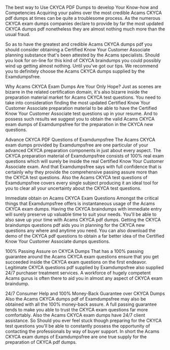 The best way to Use CKYCA PDF Dumps to develop Your Know-how and Competencies
Acquiring your palms over the most credible Acams CKYCA pdf dumps at times can be quite a troublesome process. As the numerous CKYCA exam dumps companies declare to provide by far the most updated CKYCA dumps pdf nonetheless they are almost nothing much more than the usual fraud.

So as to have the greatest and credible Acams CKYCA dumps pdf you should consider obtaining a Certified Know Your Customer Associate planning substance that's been attested by the Acams specialists. Should you look for on-line for this kind of CKYCA braindumps you could possibly wind up getting almost nothing. Until you've got our tips. We recommend you to definitely choose the Acams CKYCA dumps supplied by the Examdumpsfree.



Why Acams CKYCA Exam Dumps Are Your Only Hope?
Just as scenes are bizarre in the related certification domain, it's also bizarre inside the preparation material market for Acams CKYCA test questions. You need to take into consideration finding the most updated Certified Know Your Customer Associate preparation material to be able to have the Certified Know Your Customer Associate test questions up in your resume. And to possess such results we suggest you to obtain the valid Acams CKYCA exam dumps of Examdumpsfree for the preparation in the CKYCA new questions.

Advance CKYCA PDF Questions of Examdumpsfree
The Acams CKYCA exam dumps provided by Examdumpsfree are one particular of your advanced CKYCA preparation components in just about every aspect. The CKYCA preparation material of Examdumpsfree consists of 100% real exam questions which will surely be inside the real Certified Know Your Customer Associate exam. And that Examdumpsfree says with full confidence that is certainly why they provide the comprehensive passing assure more than the CKYCA test questions. Also the Acams CKYCA test questions of Examdumpsfree covers every single subject producing it an ideal tool for you to clear all your uncertainty about the CKYCA test questions.

Immediate obtain on Acams CKYCA Exam Questions
Amongst the critical things that Examdumpsfree offers is instantaneous usage of the Acams CKYCA exam dumps. Having the CKYCA braindumps with immediate entry will surely preserve up valuable time to suit your needs. You'll be able to also save up your time with Acams CKYCA pdf dumps. Getting the CKYCA braindumps questions pdf aids you in planning for the CKYCA new questions any where and anytime you need. You can also download the demo of the CKYCA pdf questions to obtain a far better idea of the Certified Know Your Customer Associate dumps questions.

100% Passing Assure on CKYCA Dumps
That has a 100% passing guarantee around the Acams CKYCA exam questions ensure that you get succeeded inside the CKYCA exam questions on the first endeavor. Legitimate CKYCA questions pdf supplied by Examdumpsfree also supplied 24/7 purchaser treatment services. A workforce of hugely competent Acams gurus is often there to aid you in almost any aspect of CKYCA exam braindump.

24/7 Consumer Help and 100% Money-Back Guarantee over CKYCA Dumps
Also the Acams CKYCA dumps pdf of Examdumpsfree may also be obtained with all the 100% money-back assure. A full passing guarantee tends to make you able to trust the CKYCA exam questions far more comfortably. Also the Acams CKYCA exam dumps have 24/7 client assistance. So Should you ever feel stuck though preparing for the CKYCA test questions you'll be able to constantly possess the opportunity of contacting the professionals by way of buyer support. In short the Acams CKYCA exam dumps of Examdumpsfree are one true supply for the preparation of CKYCA pdf dumps.


